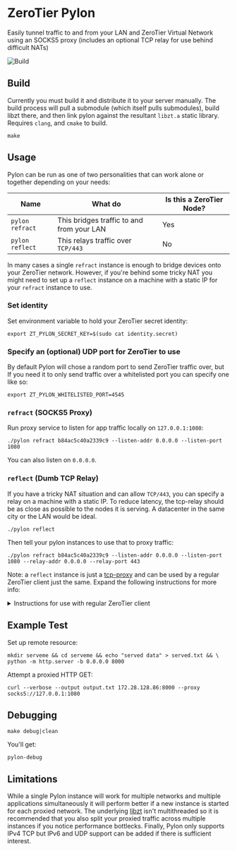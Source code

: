 # ZeroTier Pylon

Easily tunnel traffic to and from your LAN and ZeroTier Virtual Network using an SOCKS5 proxy (includes an optional TCP relay for use behind difficult NATs)

![Build](https://github.com/zerotier/pylon/actions/workflows/build.yml/badge.svg?branch=main)

## Build

Currently you must build it and distribute it to your server manually. The build process will pull a submodule (which itself pulls submodules), build libzt there, and then link pylon against the resultant `libzt.a` static library. Requires `clang`, and `cmake` to build.

```
make
```

## Usage

Pylon can be run as one of two personalities that can work alone or together depending on your needs:

| Name  | What do | Is this a ZeroTier Node? |
| ------------- | ------------- | - |
| `pylon refract`  | This bridges traffic to and from your LAN | Yes |
| `pylon reflect` | This relays traffic over `TCP/443`  | No |

In many cases a single `refract` instance is enough to bridge devices onto your ZeroTier network. However, if you're behind some tricky NAT you might need to set up a `reflect` instance on a machine with a static IP for your `refract` instance to use.

### Set identity

Set environment variable to hold your ZeroTier secret identity:

```
export ZT_PYLON_SECRET_KEY=$(sudo cat identity.secret)
```

### Specify an (optional) UDP port for ZeroTier to use

By default Pylon will chose a random port to send ZeroTier traffic over, but If you need it to only send traffic over a whitelisted port you can specify one like so:
```
export ZT_PYLON_WHITELISTED_PORT=4545
```

### `refract` (SOCKS5 Proxy)

Run proxy service to listen for app traffic locally on `127.0.0.1:1080`:

```
./pylon refract b84ac5c40a2339c9 --listen-addr 0.0.0.0 --listen-port 1080
```

You can also listen on `0.0.0.0`.

### `reflect` (Dumb TCP Relay)

If you have a tricky NAT situation and can allow `TCP/443`, you can specify a relay on a machine with a static IP. To reduce latency, the tcp-relay should be as close as possible to the nodes it is serving. A datacenter in the same city or the LAN would be ideal.

```
./pylon reflect
```

Then tell your pylon instances to use that to proxy traffic:

```
./pylon refract b84ac5c40a2339c9 --listen-addr 0.0.0.0 --listen-port 1080 --relay-addr 0.0.0.0 --relay-port 443
```

Note: a `reflect` instance is just a [tcp-proxy](https://github.com/zerotier/ZeroTierOne/tree/dev/tcp-proxy) and can be used by a regular ZeroTier client just the same. Expand the following instructions for more info:

<details>
  <summary>Instructions for use with regular ZeroTier client</summary>

### Point your node at it

The default tcp relay is at `204.80.128.1/443` -an anycast address.

#### Option 1 - local.conf configuration
See [Service docs](https://github.com/zerotier/ZeroTierOne/blob/e0acccc3c918b59678033e585b31eb000c68fdf2/service/README.md) for more info on local.conf
`{ "settings": { "tcpFallbackRelay": "1.2.3.4/443", "forceTcpRelay": true  } }`

In this example, `forceTcpRelay` is enabled. This is helpful for testing or if you know you'll need tcp relay. It takes a few minutes for zerotier-one to realize it needs to relay otherwise.

#### Option 2 - redirect 204.80.128.1 to your own IP

If you are the admin of the network that is blocking ZeroTier UDP, you can transparently redirect 204.80.128.1 to one of your IP addresses. Users won't need to edit their local client configuration.

Configuring this in your Enterprise Firewall is left as an exercise to the reader.

Here is an iptables example for illustrative purposes:

``` shell
-A PREROUTING -p tcp -d 204.80.128.1 --dport 443 -j DNAT --to-destination 1.2.3.4
-A POSTROUTING -p tcp -d 1.2.3.4 --dport 443 -j SNAT --to-source 204.80.128.1
```

</details>

## Example Test

Set up remote resource:

```
mkdir serveme && cd serveme && echo "served data" > served.txt && \
python -m http.server -b 0.0.0.0 8000
```

Attempt a proxied HTTP GET:

```
curl --verbose --output output.txt 172.28.128.86:8000 --proxy socks5://127.0.0.1:1080
```

## Debugging

```
make debug|clean
```

You'll get:

```
pylon-debug
```

## Limitations

While a single Pylon instance will work for multiple networks and multiple applications simultaneously it will perform better if a new instance is started for each proxied network. The underlying [libzt]() isn't multithreaded so it is recommended that you also split your proxied traffic across multiple instances if you notice performance bottlecks. Finally, Pylon only supports IPv4 TCP but IPv6 and UDP support can be added if there is sufficient interest.
